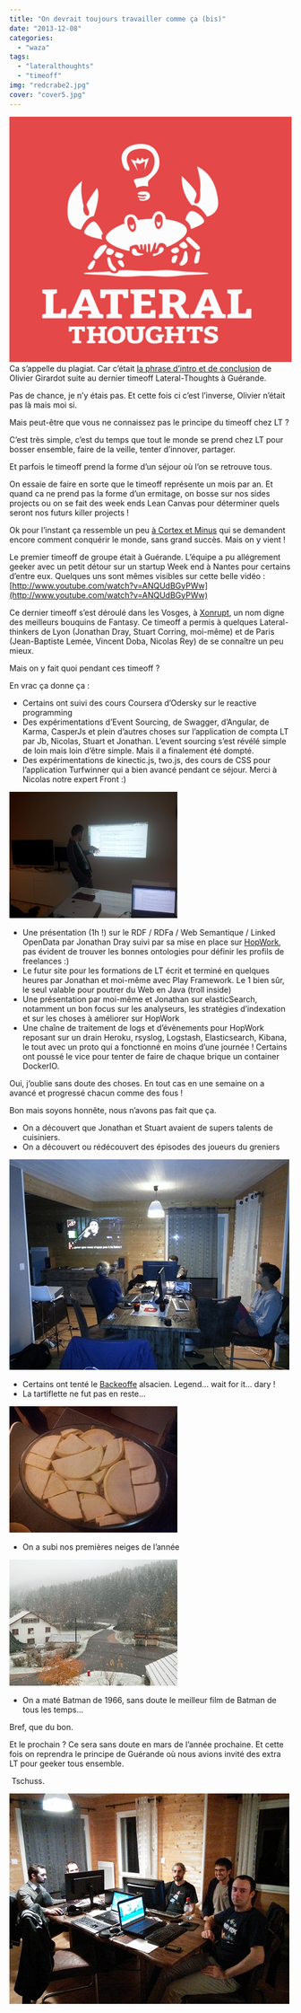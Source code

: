 ```yaml
---
title: "On devrait toujours travailler comme ça (bis)"
date: "2013-12-08"
categories: 
  - "waza"
tags: 
  - "lateralthoughts"
  - "timeoff"
img: "redcrabe2.jpg"
cover: "cover5.jpg"
---
```


[![redcrabe](/images/redcrabe2.jpg)](http://www.eventuallycoding.com/wp-content/uploads/2013/03/redcrabe21.jpg)Ca s’appelle du plagiat. Car c’était [la phrase d’intro et de conclusion](http://ogirardot.wordpress.com/2012/09/13/on-devrait-toujours-travailler-comme-ca-hackatonlt/) de Olivier Girardot suite au dernier timeoff Lateral-Thoughts à Guérande.

Pas de chance, je n’y étais pas. Et cette fois ci c’est l’inverse, Olivier n’était pas là mais moi si.

Mais peut-être que vous ne connaissez pas le principe du timeoff chez LT ?

C’est très simple, c’est du temps que tout le monde se prend chez LT pour bosser ensemble, faire de la veille, tenter d’innover, partager.

Et parfois le timeoff prend la forme d’un séjour où l’on se retrouve tous.

On essaie de faire en sorte que le timeoff représente un mois par an. Et quand ca ne prend pas la forme d’un ermitage, on bosse sur nos sides projects ou on se fait des week ends Lean Canvas pour déterminer quels seront nos futurs killer projects !

Ok pour l’instant ça ressemble un peu [à Cortex et Minus](http://www.dailymotion.com/video/x17woh_minus-et-cortex-generique-vf_animals) qui se demandent encore comment conquérir le monde, sans grand succès. Mais on y vient !

Le premier timeoff de groupe était à Guérande. L’équipe a pu allégrement geeker avec un petit détour sur un startup Week end à Nantes pour certains d’entre eux. Quelques uns sont mêmes visibles sur cette belle vidéo : [http://www.youtube.com/watch?v=ANQUdBGyPWw](http://www.youtube.com/watch?v=ANQUdBGyPWw)

Ce dernier timeoff s’est déroulé dans les Vosges, à [Xonrupt](https://www.google.fr/maps/preview#!q=xonrupt+longemer&data=!1m4!1m3!1d46265!2d6.9566585!3d48.0726505!4m12!2m11!1m10!1s0x4793c443b02861a1%3A0x5727c106479f717!3m8!1m3!1d22272!2d4.8684112!3d45.7513822!3m2!1i1024!2i768!4f13.1), un nom digne des meilleurs bouquins de Fantasy. Ce timeoff a permis à quelques Lateral-thinkers de Lyon (Jonathan Dray, Stuart Corring, moi-même) et de Paris (Jean-Baptiste Lemée, Vincent Doba, Nicolas Rey) de se connaître un peu mieux.

Mais on y fait quoi pendant ces timeoff ?

En vrac ça donne ça :

- Certains ont suivi des cours Coursera d’Odersky sur le reactive programming
- Des expérimentations d’Event Sourcing, de Swagger, d’Angular, de Karma, CasperJs et plein d’autres choses sur l’application de compta LT par Jb, Nicolas, Stuart et Jonathan. L’event sourcing s’est révélé simple de loin mais loin d’être simple. Mais il a finalement été dompté.
- Des expérimentations de kinectic.js, two.js, des cours de CSS pour l’application Turfwinner qui a bien avancé pendant ce séjour. Merci à Nicolas notre expert Front :)

[![20131103_221139_small](/images/f0995-20131103_221139_small.jpg)](http://eventuallycoding.com/wp-content/uploads/2013/12/f0995-20131103_221139_small.jpg)

- Une présentation (1h !) sur le RDF / RDFa / Web Semantique / Linked OpenData par Jonathan Dray suivi par sa mise en place sur [HopWork](http://www.hopwork.com/), pas évident de trouver les bonnes ontologies pour définir les profils de freelances :)
- Le futur site pour les formations de LT écrit et terminé en quelques heures par Jonathan et moi-même avec Play Framework. Le 1 bien sûr, le seul valable pour poutrer du Web en Java (troll inside)
- Une présentation par moi-même et Jonathan sur elasticSearch, notamment un bon focus sur les analyseurs, les stratégies d’indexation et sur les choses à améliorer sur HopWork
- Une chaîne de traitement de logs et d’évènements pour HopWork reposant sur un drain Heroku, rsyslog, Logstash, Elasticsearch, Kibana, le tout avec un proto qui a fonctionné en moins d’une journée ! Certains ont poussé le vice pour tenter de faire de chaque brique un container DockerIO.

Oui, j’oublie sans doute des choses. En tout cas en une semaine on a avancé et progressé chacun comme des fous !

Bon mais soyons honnête, nous n’avons pas fait que ça.

- On a découvert que Jonathan et Stuart avaient de supers talents de cuisiniers.
- On a découvert ou rédécouvert des épisodes des joueurs du greniers

[![time-off-01-joueur-gernier_small](/images/8db23-time-off-01-joueur-gernier_small.jpg)](http://eventuallycoding.com/wp-content/uploads/2013/12/8db23-time-off-01-joueur-gernier_small.jpg)

- Certains ont tenté le [Backeoffe](http://fr.wikipedia.org/wiki/Baeckeoffe) alsacien. Legend… wait for it… dary !
- La tartiflette ne fut pas en reste...

[![20131105_195921_small](/images/331f3-20131105_195921_small.jpg)](https://eventuallycoding.com/wp-content/uploads/2019/10/331f3-20131105_195921_small.jpg)

- On a subi nos premières neiges de l’année

[![neige_small](/images/07b99-neige_small.jpg)](http://eventuallycoding.com/wp-content/uploads/2013/12/07b99-neige_small.jpg)

- On a maté Batman de 1966, sans doute le meilleur film de Batman de tous les temps...

Bref, que du bon.

Et le prochain ? Ce sera sans doute en mars de l’année prochaine. Et cette fois on reprendra le principe de Guérande où nous avions invité des extra LT pour geeker tous ensemble.

 Tschuss.

[![almostall](/images/8493d-almostall.jpg)](http://eventuallycoding.com/wp-content/uploads/2013/12/8493d-almostall.jpg)
